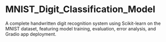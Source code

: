 # MNIST_Digit_Classification_Model
A complete handwritten digit recognition system using Scikit-learn on the MNIST dataset, featuring model training, evaluation, error analysis, and Gradio app deployment.
